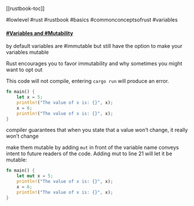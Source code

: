 [[rustbook-toc]]

#lowlevel #rust #rustbook #basics #commonconceptsofrust #variables 

#### [#Variables and #Mutability](https://doc.rust-lang.org/book/ch03-01-variables-and-mutability.html#variables-and-mutability)

by default variables are #immutable but still have the option to make your variables mutable 

Rust encourages you to favor immutability and why sometimes you might want to opt out  

This code will not compile, entering `cargo run` will produce an error.

```rust
fn main() {
    let x = 5;
    println!("The value of x is: {}", x);
    x = 6;
    println!("The value of x is: {}", x);
}
```

compiler guarantees that when you state that a value won’t change, it really won’t change 

make them mutable by adding `mut` in front of the variable name
conveys intent to future readers of the code. Adding mut to line 21 will let it be mutable: 

```rust
fn main() {
    let mut x = 5;
    println!("The value of x is: {}", x);
    x = 6;
    println!("The value of x is: {}", x);
}
```


